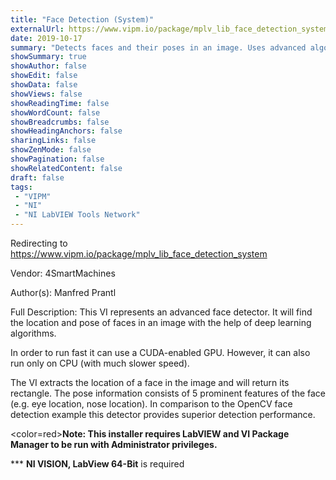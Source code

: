 ```yaml
---
title: "Face Detection (System)"
externalUrl: https://www.vipm.io/package/mplv_lib_face_detection_system
date: 2019-10-17
summary: "Detects faces and their poses in an image. Uses advanced algorithms for robust results."
showSummary: true
showAuthor: false
showEdit: false
showData: false
showViews: false
showReadingTime: false
showWordCount: false
showBreadcrumbs: false
showHeadingAnchors: false
sharingLinks: false
showZenMode: false
showPagination: false
showRelatedContent: false
draft: false
tags:
 - "VIPM"
 - "NI"
 - "NI LabVIEW Tools Network"
---
```


Redirecting to https://www.vipm.io/package/mplv_lib_face_detection_system

Vendor: 4SmartMachines

Author(s): Manfred Prantl
 
Full Description:
This VI represents an advanced face detector. It will find the location and pose of faces in an image with the help of deep learning algorithms.

In order to run fast it can use a CUDA-enabled GPU. However, it can also run only on CPU (with much slower speed).

The VI extracts the location of a face in the image and will return its rectangle. The pose information consists of 5 prominent features of the face (e.g. eye location, nose location).
In comparison to the OpenCV face detection example this detector provides superior detection performance.

<color=red>**Note: This installer requires LabVIEW and VI Package Manager to be run with Administrator privileges.**</color> 

*** **NI VISION, LabView 64-Bit** is required